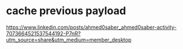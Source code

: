 # cache previous payload

https://www.linkedin.com/posts/ahmed0saber_ahmed0saber-activity-7073664521537544192-P7nR?utm_source=share&utm_medium=member_desktop
